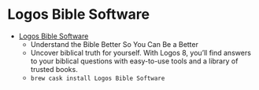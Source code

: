 # Logos Bible Software
- [Logos Bible Software](https://www.logos.com/)
  -  Understand the Bible Better So You Can Be a Better
  - Uncover biblical truth for yourself. With Logos 8, you’ll find answers to your biblical questions with easy-to-use tools and a library of trusted books.
  - `brew cask install Logos Bible Software`
